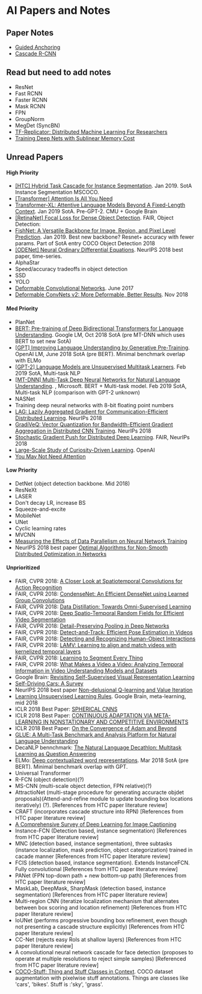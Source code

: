 # AI Papers and Notes

## Paper Notes

- [Guided Anchoring](notes/guided_anchoring.md)
- [Cascade R-CNN](notes/cascade_rcnn.md)

## Read but need to add notes


- ResNet
- Fast RCNN
- Faster RCNN
- Mask RCNN
- FPN
- GroupNorm
- MegDet (SyncBN)
- [TF-Replicator: Distributed Machine Learning For Researchers](https://arxiv.org/pdf/1902.00465.pdf)
- [Training Deep Nets with Sublinear Memory Cost](https://arxiv.org/abs/1604.06174****)

## Unread Papers

#### High Priority

- [[HTC] Hybrid Task Cascade for Instance Segmentation](https://arxiv.org/abs/1901.07518). Jan 2019. SotA Instance Segmentation MSCOCO.
- [[Transformer] Attention Is All You Need](https://arxiv.org/abs/1706.03762)
- [Transformer-XL: Attentive Language Models Beyond A Fixed-Length Context](https://arxiv.org/pdf/1901.02860.pdf). Jan 2019 SotA. Pre-GPT-2. CMU + Google Brain
- [[RetinaNet] Focal Loss for Dense Object Detection](https://arxiv.org/abs/1708.02002). FAIR, Object Detection: 
- [FishNet: A Versatile Backbone for Image, Region, and Pixel Level Prediction](https://arxiv.org/abs/1901.03495). Jan 2019. Best new backbone? Resnet+ accuracy with fewer params. Part of SotA entry COCO Object Detection 2018
- [[ODENet] Neural Ordinary Differential Equations](https://arxiv.org/pdf/1806.07366.pdf). NeurIPS 2018 best paper, time-series.
- AlphaStar
- Speed/accuracy tradeoffs in object detection
- SSD 
- YOLO
- [Deformable Convolutional Networks](https://arxiv.org/abs/1703.06211). June 2017
- [Deformable ConvNets v2: More Deformable, Better Results](https://arxiv.org/abs/1811.11168). Nov 2018

#### Med Priority

- PlanNet
- [BERT: Pre-training of Deep Bidirectional Transformers for Language Understanding](https://arxiv.org/pdf/1810.04805.pdf). Google LM, Oct 2018 SotA (pre MT-DNN which uses BERT to set new SotA) 
- [[GPT] Improving Language Understanding by Generative Pre-Training](https://s3-us-west-2.amazonaws.com/openai-assets/research-covers/language-unsupervised/language_understanding_paper.pdf).  OpenAI LM, June 2018 SotA (pre BERT). Minimal benchmark overlap with ELMo
- [[GPT-2] Language Models are Unsupervised Multitask Learners](https://d4mucfpksywv.cloudfront.net/better-language-models/language-models.pdf). Feb 2019 SotA, Multi-task NLP
- [[MT-DNN] Multi-Task Deep Neural Networks for Natural Language Understanding](https://arxiv.org/pdf/1901.11504.pdf). , Microsoft. BERT + Multi-task model. Feb 2019 SotA, Multi-task NLP (comparison with GPT-2 unknown) 
- NASNet
- Training deep neural networks with 8-bit floating point numbers
- [LAG: Lazily Aggregated Gradient for Communication-Efficient Distributed Learning](https://arxiv.org/abs/1805.09965). NeurIPs 2018
- [GradiVeQ: Vector Quantization for Bandwidth-Efficient Gradient Aggregation in Distributed CNN Training](https://arxiv.org/abs/1811.03617). NeurIPs 2018
- [Stochastic Gradient Push for Distributed Deep Learning](https://research.fb.com/publications/stochastic-gradient-push-for-distributed-deep-learning/). FAIR, NeurIPs 2018
- [Large-Scale Study of Curiosity-Driven Learning](https://pathak22.github.io/large-scale-curiosity/resources/largeScaleCuriosity2018.pdf). OpenAI
- [You May Not Need Attention](https://arxiv.org/abs/1810.13409)

#### Low Priority

- DetNet (object detection backbone. Mid 2018)
- ResNeXt
- LASER
- Don't decay LR, increase BS
- Squeeze-and-excite
- MobileNet
- UNet
- Cyclic learning rates
- MVCNN
- [Measuring the Effects of Data Parallelism on Neural Network Training](https://arxiv.org/abs/1811.03600)
- NeurIPS 2018 best paper [Optimal Algorithms for Non-Smooth Distributed Optimization in Networks](https://arxiv.org/abs/1806.00291)


#### Unprioritized

- FAIR, CVPR 2018: [A Closer Look at Spatiotemporal Convolutions for Action Recognition](https://research.fb.com/publications/a-closer-look-at-spatiotemporal-convolutions-for-action-recognition/)
- FAIR, CVPR 2018: [CondenseNet: An Efficient DenseNet using Learned Group Convolutions](https://research.fb.com/publications/condensenet-an-efficient-densenet-using-learned-group-convolutions/)
- FAIR, CVPR 2018: [Data Distillation: Towards Omni-Supervised Learning](https://research.fb.com/publications/data-distillation-towards-omni-supervised-learning/)
- FAIR, CVPR 2018: [Deep Spatio-Temporal Random Fields for Efficient Video Segmentation](https://research.fb.com/publications/deep-spatio-temporal-random-fields-for-efficient-video-segmentation/)
- FAIR, CVPR 2018: [Detail-Preserving Pooling in Deep Networks](https://research.fb.com/publications/detail-preserving-pooling-in-deep-networks/)
- FAIR, CVPR 2018: [Detect-and-Track: Efficient Pose Estimation in Videos](https://research.fb.com/publications/detect-and-track-efficient-pose-estimation-in-videos/)
- FAIR, CVPR 2018: [Detecting and Recognizing Human-Object Interactions](https://research.fb.com/publications/detecting-and-recognizing-human-object-interactions/)
- FAIR, CVPR 2018: [LAMV: Learning to align and match videos with kernelized temporal layers](https://research.fb.com/publications/lamv-learning-to-align-and-match-videos-with-kernelized-temporal-layers/)
- FAIR, CVPR 2018: [Learning to Segment Every Thing](https://research.fb.com/publications/learning-to-segment-every-thing/)
- FAIR, CVPR 2018: [What Makes a Video a Video: Analyzing Temporal Information in Video Understanding Models and Datasets](https://research.fb.com/publications/what-makes-a-video-a-video-analyzing-temporal-information-in-video-understanding-models-and-datasets/)
- Google Brain: [Revisiting Self-Supervised Visual Representation Learning](https://arxiv.org/pdf/1901.09005.pdf)
- [Self-Driving Cars: A Survey](https://arxiv.org/pdf/1901.04407.pdf)
- NeurIPS 2018 best paper [Non-delusional Q-learning and Value Iteration](https://papers.nips.cc/paper/8200-non-delusional-q-learning-and-value-iteration.pdf)
- [Learning Unsupervised Learning Rules](https://arxiv.org/pdf/1804.00222.pdf). Google Brain, meta-learning, mid 2018
- ICLR 2018 Best Paper: [SPHERICAL CNNS](https://openreview.net/pdf?id=Hkbd5xZRb)
- ICLR 2018 Best Paper: [CONTINUOUS ADAPTATION VIA META-LEARNING IN NONSTATIONARY AND COMPETITIVE ENVIRONMENTS](https://openreview.net/pdf?id=Sk2u1g-0-)
- ICLR 2018 Best Paper: [On the Convergence of Adam and Beyond ](https://openreview.net/forum?id=ryQu7f-RZ)
- [GLUE: A Multi-Task Benchmark and Analysis Platform for Natural Language Understanding](https://www.nyu.edu/projects/bowman/glue.pdf)
- DecaNLP bennchmark: [The Natural Language Decathlon: Multitask Learning as Question Answering](https://arxiv.org/abs/1806.08730)
- ELMo: [Deep contextualized word representations](https://arxiv.org/pdf/1802.05365.pdf). Mar 2018 SotA (pre BERT). Minimal benchmark overlap with GPT.
- Universal Transformer
- R-FCN (object detection)(?)
- MS-CNN  (multi-scale object detection, FPN relative)(?)
- AttractioNet (multi-stage procedure for generating accuracte objdet proposals)(Attend-and-refine module to update bounding box locations iteratively) (?). [References from HTC paper literature review]  
- CRAFT (incorporates cascade structure into RPN) [References from HTC paper literature review]
- [A Comprehensive Survey of Deep Learning for Image Captioning](https://arxiv.org/pdf/1810.04020.pdf)
- Instance-FCN (Detection based, instance segmentation) [References from HTC paper literature review]
- MNC (detection based, instance segmentation), three subtasks (instance localization, mask prediction, object categorization) trained in cacade manner [References from HTC paper literature review]
- FCIS (detection based, instance segmentation). Extends InstanceFCN. Fully convolutional [References from HTC paper literature review]
- PANet (FPN top-down path + new bottom-up path) [References from HTC paper literature review]
- MaskLab, DeepMask, SharpMask (detection based, instance segmentation) [References from HTC paper literature review]
- Multi-region CNN (iteratize localization mechanism that alternates between box scoring and location refinement) [References from HTC paper literature review]
- IoUNet (performs progressive bounding box refinement, even though not presenting a cascade structure explicitly) [References from HTC paper literature review]
- CC-Net (rejects easy RoIs at shallow layers) [References from HTC paper literature review]
- A convolutional neural network cascade for face detection (proposes to operate at multiple resolutions to reject simple samples) [Referenced from HTC paper literature review]
- [COCO-Stuff: Thing and Stuff Classes in Context](https://arxiv.org/pdf/1612.03716.pdf). COCO dataset augmentation with pixelwise stuff annotations. Things are classes like 'cars', 'bikes'. Stuff is :'sky', 'grass'. 